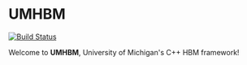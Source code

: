 # UMHBM
[![Build Status](https://travis-ci.com/yafshar/UMHBM.svg?token=aY1dW9PfH9SMySdB6Pzy&branch=develop)](https://travis-ci.com/yafshar/UMHBM)

Welcome to **UMHBM**, University of Michigan's C++ HBM framework!
